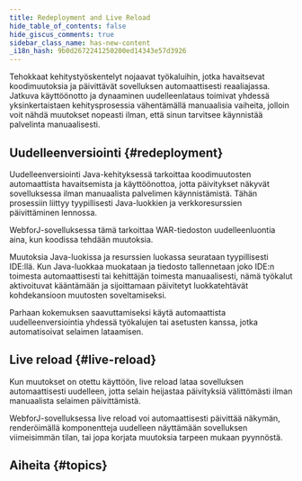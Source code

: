 ```yaml
---
title: Redeployment and Live Reload
hide_table_of_contents: false
hide_giscus_comments: true
sidebar_class_name: has-new-content
_i18n_hash: 9b0d2672241250200ed14343e57d3926
---
```

Tehokkaat kehitystyöskentelyt nojaavat työkaluihin, jotka havaitsevat koodimuutoksia ja päivittävät sovelluksen automaattisesti reaaliajassa. Jatkuva käyttöönotto ja dynaaminen uudelleenlataus toimivat yhdessä yksinkertaistaen kehitysprosessia vähentämällä manuaalisia vaiheita, jolloin voit nähdä muutokset nopeasti ilman, että sinun tarvitsee käynnistää palvelinta manuaalisesti.

## Uudelleenversiointi {#redeployment}

Uudelleenversiointi Java-kehityksessä tarkoittaa koodimuutosten automaattista havaitsemista ja käyttöönottoa, jotta päivitykset näkyvät sovelluksessa ilman manuaalista palvelimen käynnistämistä. Tähän prosessiin liittyy tyypillisesti Java-luokkien ja verkkoresurssien päivittäminen lennossa.

WebforJ-sovelluksessa tämä tarkoittaa WAR-tiedoston uudelleenluontia aina, kun koodissa tehdään muutoksia.

Muutoksia Java-luokissa ja resurssien luokassa seurataan tyypillisesti IDE:llä. Kun Java-luokkaa muokataan ja tiedosto tallennetaan joko IDE:n toimesta automaattisesti tai kehittäjän toimesta manuaalisesti, nämä työkalut aktivoituvat kääntämään ja sijoittamaan päivitetyt luokkatehtävät kohdekansioon muutosten soveltamiseksi.

Parhaan kokemuksen saavuttamiseksi käytä automaattista uudelleenversiointia yhdessä työkalujen tai asetusten kanssa, jotka automatisoivat selaimen lataamisen.

## Live reload {#live-reload}

Kun muutokset on otettu käyttöön, live reload lataa sovelluksen automaattisesti uudelleen, jotta selain heijastaa päivityksiä välittömästi ilman manuaalista selaimen päivittämistä.

WebforJ-sovelluksessa live reload voi automaattisesti päivittää näkymän, renderöimällä komponentteja uudelleen näyttämään sovelluksen viimeisimmän tilan, tai jopa korjata muutoksia tarpeen mukaan pyynnöstä.

## Aiheita {#topics}

<DocCardList className="topics-section" />
